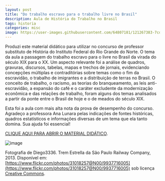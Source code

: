 ```yaml
---
layout: post
title: "Do trabalho escravo para o trabalho livre no Brasil"
description: Aula de História do Trabalho no Brasil
tags: historia
categories: misc
image: https://user-images.githubusercontent.com/64807181/121267383-7cd44a80-c892-11eb-9a17-ee1b074d6020.png
---
```


Produzi este material didático para utilizar no concurso de professor substituto de História do Instituto Federal do Rio Grande do Norte. O tema da aula a passagem do trabalho escravo para o livre no Brasil da virada do século XIX para o XX. Um aspecto relevante foi a análise de quadros, gravuras, discursos, tabelas, mapas e trechos de jornais, evidenciando concepções múltiplas e contraditórias sobre temas como o fim da escravidão, o trabalho de imigrantes e a distribuição de terras no Brasil. O conceito de trabalho, o racismo, as teorias do branqueamento, as leis anti-escravidão, a expansão do café e o caráter excludente da modernização econômica e das relações de trabalho, foram alguns dos temas analisados a partir da ponte entre o Brasil de hoje e o de meados do século XIX.

Esta foi a aula com mais alta nota da prova de desempenho do concurso. Agradeço a professora Ana Lunara pelas indicações de fontes históricas, quadros estatísticos e informações diversas de um tema que ela tanto domina. Sua ajuda foi essencial!

[CLIQUE AQUI PARA ABRIR O MATERIAL DIDÁTICO](https://www.notion.so/joaogilberto/Do-trabalho-escravo-para-o-trabalho-livre-no-Brasil-19224557e8d64ea781f5697ffd333aaf).

![image](https://user-images.githubusercontent.com/64807181/121267383-7cd44a80-c892-11eb-9a17-ee1b074d6020.png)

Fotografia de Diego3336. Trem Estrella da São Paulo Railway Company, 2013. Disponível em: [https://www.flickr.com/photos/31018257@N00/9937716005](https://www.flickr.com/photos/31018257@N00/9937716005) sob licença [Creative Commons](https://creativecommons.org/).
